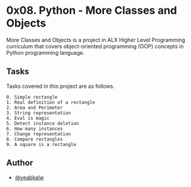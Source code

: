 
# 0x08. Python - More Classes and Objects

More Classes and Objects is a project in ALX Higher Level Programming curriculum that covers object-oriented programming (OOP) concepts in Python programming language.


## Tasks

Tasks covered in this project are as follows.

    0. Simple rectangle
    1. Real definition of a rectangle
    2. Area and Perimeter
    3. String representation
    4. Eval is magic
    5. Detect instance deletion
    6. How many instances
    7. Change representation
    8. Compare rectangles
    9. A square is a rectangle

## Author

- [@yeabkalw](https://www.github.com/yeabkalw)

